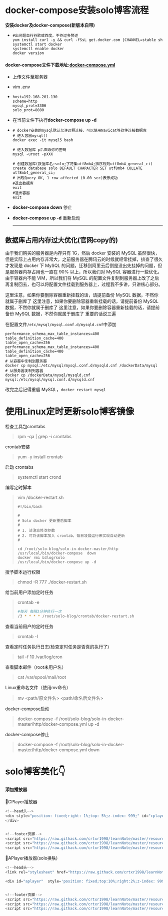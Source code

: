 # docker-compose安装solo博客流程

**安装docker及docker-compose(新版本自带)**

- ```shell
  #出问题自行谷歌或百度，不作过多赘述
  yum install curl -y && curl -fSsL get.docker.com |CHANNEL=stable sh 
  systemctl start docker 
  systemctl enable docker 
  docker version
  ```

#### docker-compose文件下载地址:[docker-compose.yml](https://article-picture-resource-1300779066.cos.ap-chengdu.myqcloud.com/resource/solo-blog/docker-compose.yml )

- 上传文件至服务器

- vim .env

- ```shell
  host=192.168.201.130
  scheme=http
  mysql_prot=3306
  solo_prot=8080
  ```

- 在当前文件下执行**docker-compose up -d**

- ```shell
  # docker安装的mysql默认允许远程连接，可以使用Navicat等软件连接数据库
  # 进入容器mysql()
  docker exec -it mysql5 bash
  
  # 进入数据库 p后面跟你的密码
  mysql -uroot -pXXX
  
  # 创建数据库(数据库名:solo;字符集utf8mb4;排序规则utf8mb4_general_ci)
  create database solo DEFAULT CHARACTER SET utf8mb4 COLLATE utf8mb4_general_ci;
  # 出现Query OK, 1 row affected (0.00 sec)表示成功
  #退出数据库
  exit
  #退出容器
  exit
  
  ```

- **docker-compose down** 停止

- **docker-compose up -d**  重新启动

  ------
  
  

## 数据库占用内存过大优化(官网copy的)

由于我们购买的服务器是内存只有 1G，然后 docker 安装的 MySQL 虽然很快，但是实际上占用内存非常大，之前服务器在腾讯云的时候就经常挂掉，排查了很久才发现是 docker 下 MySQL 的问题，迁移到阿里云后倒是没出先挂掉的问题，但是服务器内存占用也一直在 90% 以上，所以我们对 MySQL 容器进行一些优化。
 由于容器内不能 VIM，所以我们将 MySQL 的配置文件复制到服务器上改了之后再复制回去，也可以将配置文件挂载到服务器上，过程我不多讲，只讲核心部分。

 这里注意，如果你要删除容器重新挂载的话，请提前备份 MySQL 数据，不然你就属于删库了
 这里注意，如果你要删除容器重新挂载的话，请提前备份 MySQL 数据，不然你就属于删库了
 这里注意，如果你要删除容器重新挂载的话，请提前备份 MySQL 数据，不然你就属于删库了
 重要的话说三遍

在配置文件`/etc/mysql/mysql.conf.d/mysqld.cnf`中添加

```shell
performance_schema_max_table_instances=400
table_definition_cache=400
table_open_cache=256
performance_schema_max_table_instances=400
table_definition_cache=400
table_open_cache=256
# 从容器中复制到服务器
docker cp mysql:/etc/mysql/mysql.conf.d/mysqld.cnf /dockerData/mysql
# 从服务器复制到容器
docker cp /dockerData/mysql/mysqld.cnf mysql:/etc/mysql/mysql.conf.d/mysqld.cnf
```

改完之后记得重启 MySQL，`docker restart mysql`

# 使用Linux定时更新solo博客镜像

检查工具包crontabs

> rpm -qa | grep -i crontabs 

 crontab安装

> yum -y install crontab

启动 crontabs

> systemctl start crond

编写定时脚本

> vim /docker-restart.sh 
>
> ```shell
> #!/bin/bash
> 
> #
> # Solo docker 更新重启脚本
> #
> # 1. 请注意修改参数
> # 2. 可将该脚本加入 crontab，每日凌晨运行来实现自动更新
> #
> 
> cd /root/solo-blog/solo-in-docker-master/http
> /usr/local/bin/docker-compose  down
> docker rmi b3log/solo
> /usr/local/bin/docker-compose up -d
> ```

授予脚本运行权限

> chmod -R 777 ./docker-restart.sh 

给当前用户添加定时任务

>crontab -e
>
>```sh
>#每天 每隔3分钟执行一次
>/3 * * * * /root/solo-blog/crontab/docker-restart.sh
>```

查看当前用户的定时任务

>crontab -l

查看定时任务执行日志(检查定时任务是否真的执行了)

> tail -f 10 /var/log/cron

查看脚本邮件（root未用户名）

> cat /var/spool/mail/root

Linux重命名文件（使用mv命令）

> mv  <path/原文件名>  <path/命名后文件名>

docker-compose启动

> docker-compose -f /root/solo-blog/solo-in-docker-master/http/docker-compose.yml up -d

docker-compose停止

>docker-compose -f /root/solo-blog/solo-in-docker-master/http/docker-compose.yml  down  

# solo博客美化👇

#### 添加播放器

📌CPlayer播放器

```javascript
<!--head头-->
<div style="position: fixed;right: 1%;top: 5%;z-index: 999;" id="cplayer">
</div>


<!--footer页脚-->
<script src="https://raw.githack.com/crtxr1998/learnNote/master/resource/solo/APlayer/js/loves.js"></script>
<script src="https://raw.githack.com/crtxr1998/learnNote/master/resource/solo/cplayer/js/cplayer.js"></script>
<script src="https://raw.githack.com/crtxr1998/learnNote/master/resource/solo/cplayer/js/excplayer.js"></script>
```



📌APlayer播放器(solo换肤)

```javascript
<!--head头-->
<link rel="stylesheet" href="https://raw.githack.com/crtxr1998/learnNote/master/resource/solo/APlayer/css/APlayer.min.css">

<div id="aplayer"  style='position: fixed;top:10%;right:2%;z-index: 999;'></div>


<!--footer页脚-->
<script src="https://raw.githack.com/crtxr1998/learnNote/master/resource/solo/APlayer/js/loves.js"></script>
<script src="https://raw.githack.com/crtxr1998/learnNote/master/resource/solo/APlayer/js/APlayer.min.js"></script>
<script src="https://raw.githack.com/crtxr1998/learnNote/master/resource/solo/APlayer/js/exAPlayer.js"></script>

```



